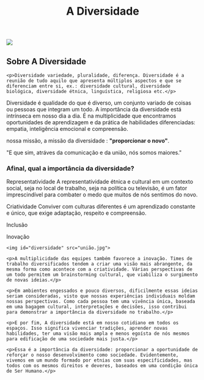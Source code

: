 <!DOCTYPE html>
<html lang="pt-br">
<head>
    <meta charset="UTF-8">
    <litle="a diversidade"litle>
    <link rel="stylesheet" href="style.ccs">
</head>

<body>
 <header>
<H1 class="titulo-principal">A Diversidade</h1>
</header>
<img id="diversidade" src="diversidade.jpg">
<div class="principal">
 <h2 clas="titulo-centralizado">Sobre A Diversidade</h2>

    <p>Diversidade variedade, pluralidade, diferença. Diversidade é a reunião de tudo aquilo que apresenta múltiplos aspectos e que se diferenciam entre si, ex.: diversidade cultural, diversidade biológica, diversidade étnica, linguística, religiosa etc.</p>
    
<p>Diversidade é qualidade do que é diverso, um conjunto variado de coisas ou pessoas que integram um todo. <strong></strong>A importância da diversidade</strong> está intrínseca em nosso dia a dia. É na multiplicidade que encontramos oportunidades de aprendizagem e da prática de habilidades diferenciadas:
    empatia, inteligência emocional e compreensão. </p>

<p id="missao"<em> nossa missão, a missão da diversidade : <strong>"proporcionar o novo"</strong>.</em></p>

<p> "E que sim, atráves da comunicação e da união, nós somos maiores."</p>
</div>

<div class="Afinal, qual a importância da diversidade?">
 <h3 clas="titulo-centralizado">Afinal, qual a importância da diversidade?</h3>
 <p>Representatividade A representatividade étnica e cultural em um contexto social, seja no local de trabalho, seja na política ou televisão, é um fator imprescindível para combater o medo que muitos de nós sentimos do novo.</p>

 <p>Criatividade Conviver com culturas diferentes é um aprendizado constante e único, que exige adaptação, respeito e compreensão.</p>

<p>Inclusão</p>

<p>Inovação</p>

    <img id="diversidade" src="união.jpg">
    
    <p>A multiplicidade das equipes também favorece a inovação. Times de trabalho diversificados tendem a criar uma visão mais abrangente, da mesma forma como acontece com a criatividade. Várias perspectivas de um todo permitem um brainstorming cultural, que viabiliza o surgimento de novas ideias.</p>

    <p>Em ambientes engessados e pouco diversos, dificilmente essas ideias seriam consideradas, visto que nossas experiências individuais moldam nossas perspectivas. Como cada pessoa tem uma vivência única, baseada em uma bagagem cultural, interpretações e decisões, isso contribui para demonstrar a importância da diversidade no trabalho.</p>

    <p>E por fim, A diversidade está em nosso cotidiano em todos os espaços. Isso significa vivenciar tradições, aprender novas habilidades, ter uma visão mais ampla e menos egoísta de nós mesmos para edificação de uma sociedade mais justa.</p>

    <p>Essa é a importância da diversidade: proporcionar a oportunidade de reforçar o nosso desenvolvimento como sociedade. Evidentemente, vivemos em um mundo formado por etnias com suas especificidades, mas todos com os mesmos direitos e deveres, baseados em uma condição única de Ser Humano.</p>
</body>
</html>
